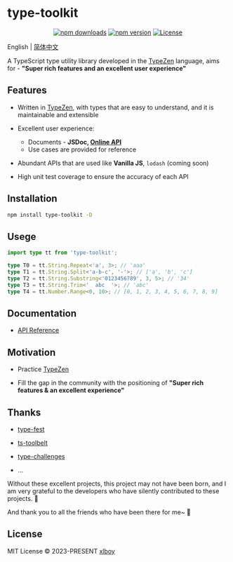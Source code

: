 # type-toolkit

<p align="center">
  <a href="https://npmjs.com/package/type-toolkit"><img src="https://img.shields.io/npm/v/type-toolkit.svg?style=flat-square" alt="npm downloads"></a>
  <a href="https://npmjs.com/package/type-toolkit"><img src="https://img.shields.io/npm/dt/type-toolkit.svg?style=flat-square" alt="npm version"></a>
  <a href="https://www.npmjs.com/package/type-toolkit"><img src="https://img.shields.io/npm/l/type-toolkit.svg?style=flat-square" alt="License"></a>
</p>

English | [简体中文](./README.zh.md)

A TypeScript type utility library developed in the [TypeZen](https://www.github.com/xlboy/type-zen) language, aims for - **"Super rich features and an excellent user experience"**

## Features

- Written in [TypeZen](https://www.github.com/xlboy/type-zen), with types that are easy to understand, and it is maintainable and extensible

- Excellent user experience:

  - Documents - **JSDoc, [Online API](https://type-toolkit-docs.vercel.app/)**
  - Use cases are provided for reference

- Abundant APIs that are used like **Vanilla JS**, `lodash` (coming soon)

- High unit test coverage to ensure the accuracy of each API

## Installation

```bash
npm install type-toolkit -D
```

## Usege

```typescript
import type tt from 'type-toolkit';

type T0 = tt.String.Repeat<'a', 3>; // 'aaa'
type T1 = tt.String.Split<'a-b-c', '-'>; // ['a', 'b', 'c']
type T2 = tt.String.Substring<'0123456789', 3, 5>; // '34'
type T3 = tt.String.Trim<'  abc  '>; // 'abc'
type T4 = tt.Number.Range<0, 10>; // [0, 1, 2, 3, 4, 5, 6, 7, 8, 9]
```

## Documentation

- [API Reference](https://type-toolkit-docs.vercel.app/)

## Motivation

- Practice [TypeZen](https://www.github.com/xlboy/type-zen)

- Fill the gap in the community with the positioning of **"Super rich features & an excellent experience"**

## Thanks

- [type-fest](https://github.com/sindresorhus/type-fest)

- [ts-toolbelt](https://github.com/millsp/ts-toolbelt)

- [type-challenges](https://github.com/type-challenges/type-challenges)

- ...

Without these excellent projects, this project may not have been born, and I am very grateful to the developers who have silently contributed to these projects. 💛

And thank you to all the friends who have been there for me~ 💛

## License

MIT License © 2023-PRESENT  [xlboy](https://github.com/xlboy)
